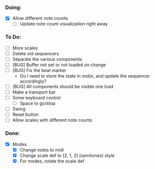 ### Doing:
- [x] Allow different note counts
  - [ ] Update note count visualization right away

### To Do:
- [ ] More scales
- [ ] Delete old sequencers
- [ ] Separate the various components
- [ ] [BUG] Buffer not set or not loaded on change
- [ ] [BUG] Fix the beat marker
  - Do I need to store the state in mobx, and update the sequencer accordingly?
- [ ] [BUG] All components should be visible one load
- [ ] Make a transport bar
- [ ] Some keyboard control
  - [ ] Space to go/stop
- [ ] Swing
- [ ] Reset button
- [ ] Allow scales with different note counts

### Done:
- [x] Modes
  - [x] Change notes to midi
  - [x] Change scale def to [2, 1, 2] (semitones) style
  - [x] For modes, rotate the scale def
